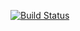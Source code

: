 [![Build Status](https://travis-ci.org/vasiliykadikov/lab08.svg?branch=master)](https://travis-ci.org/vasiliykadikov/lab08)
